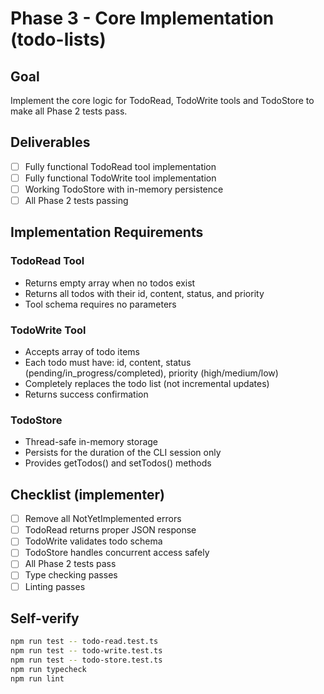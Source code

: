 # Phase 3 - Core Implementation (todo-lists)

## Goal
Implement the core logic for TodoRead, TodoWrite tools and TodoStore to make all Phase 2 tests pass.

## Deliverables
- [ ] Fully functional TodoRead tool implementation
- [ ] Fully functional TodoWrite tool implementation  
- [ ] Working TodoStore with in-memory persistence
- [ ] All Phase 2 tests passing

## Implementation Requirements

### TodoRead Tool
- Returns empty array when no todos exist
- Returns all todos with their id, content, status, and priority
- Tool schema requires no parameters

### TodoWrite Tool
- Accepts array of todo items
- Each todo must have: id, content, status (pending/in_progress/completed), priority (high/medium/low)
- Completely replaces the todo list (not incremental updates)
- Returns success confirmation

### TodoStore
- Thread-safe in-memory storage
- Persists for the duration of the CLI session only
- Provides getTodos() and setTodos() methods

## Checklist (implementer)
- [ ] Remove all NotYetImplemented errors
- [ ] TodoRead returns proper JSON response
- [ ] TodoWrite validates todo schema
- [ ] TodoStore handles concurrent access safely
- [ ] All Phase 2 tests pass
- [ ] Type checking passes
- [ ] Linting passes

## Self-verify
```bash
npm run test -- todo-read.test.ts
npm run test -- todo-write.test.ts
npm run test -- todo-store.test.ts
npm run typecheck
npm run lint
```